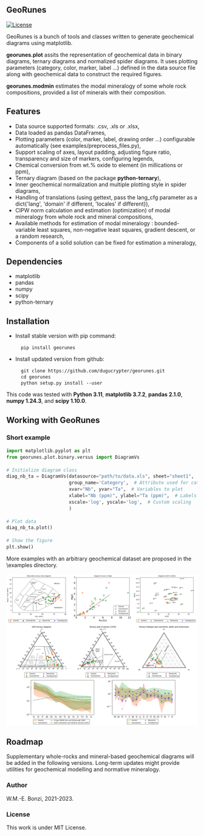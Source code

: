 
GeoRunes
----------
[![License](https://img.shields.io/github/license/dugucrypter/georunes)]()

GeoRunes is a bunch of tools and classes written to generate geochemical diagrams using matplotlib. 

**georunes.plot** assits the representation of geochemical data in binary diagrams, ternary diagrams and normalized spider diagrams. It uses plotting parameters (category, color, marker, label ...) defined in the data source file along with geochemical data to construct the required figures.

**georunes.modmin** estimates the modal mineralogy of some whole rock compositions, provided a list of minerals with their composition.

## Features

- Data source supported formats: .csv, .xls or .xlsx,
- Data loaded as pandas DataFrames,
- Plotting parameters (color, marker, label, drawing order ...) configurable automatically (see examples/preprocess_files.py),
- Support scaling of axes, layout padding, adjusting figure ratio, transparency and size of markers, configuring legends,
- Chemical conversion from wt.% oxide to element (in millications or ppm),
- Ternary diagram (based on the package **python-ternary**),
- Inner geochemical normalization and multiple plotting style in spider diagrams,
- Handling of translations (using gettext, pass the lang_cfg parameter as a dict{'lang', 'domain' if different, 'locales' if different}),
- CIPW norm calculation and estimation (optimization) of modal mineralogy from whole rock and mineral compositions,
- Available methods for estimation of modal mineralogy : bounded-variable least squares, non-negative least squares, gradient descent, or a random research,
- Components of a solid solution can be fixed for estimation a mineralogy,

## Dependencies

- matplotlib
- pandas
- numpy
- scipy
- python-ternary

## Installation

* Install stable version with pip command:

        pip install georunes

* Install updated version from github:

        git clone https://github.com/dugucrypter/georunes.git
        cd georunes
        python setup.py install --user


This code was tested with **Python 3.11**, **matplotlib 3.7.2**, **pandas 2.1.0**, **numpy 1.24.3**, and **scipy 1.10.0**.

## Working with GeoRunes

### Short example

```python
import matplotlib.pyplot as plt
from georunes.plot.binary.versus import DiagramVs

# Initialize diagram class
diag_nb_ta = DiagramVs(datasource="path/to/data.xls", sheet="sheet1",
                       group_name='Category',  # Attribute used for categorization
                       xvar="Nb", yvar="Ta",  # Variables to plot
                       xlabel="Nb (ppm)", ylabel="Ta (ppm)",  # Labels to write in axes
                       xscale='log', yscale='log',  # Custom scaling
                       )

# Plot data
diag_nb_ta.plot()

# Show the figure
plt.show()
```

More examples with an arbitrary geochemical dataset are proposed in the \examples directory.

<img src="examples/preview.png">

## Roadmap

Supplementary whole-rocks and mineral-based geochemical diagrams will be added in the following versions. Long-term updates might provide utilities for geochemical modelling and normative mineralogy.

### Author

W.M.-E. Bonzi, 2021-2023.

### License

This work is under MIT License.